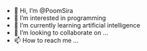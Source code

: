 - 👋 Hi, I’m @PoomSira
- 👀 I’m interested in programming
- 🌱 I’m currently learning artificial intelligence
- 💞️ I’m looking to collaborate on ...
- 📫 How to reach me ...

<!---
PoomSira/PoomSira is a ✨ special ✨ repository because its `README.md` (this file) appears on your GitHub profile.
You can click the Preview link to take a look at your changes.
--->
